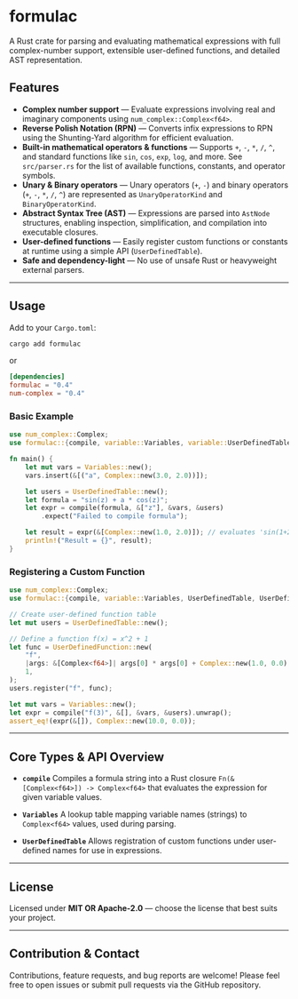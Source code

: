 # formulac

A Rust crate for parsing and evaluating mathematical expressions with full complex-number support, extensible user-defined functions, and detailed AST representation.

## Features

- **Complex number support** — Evaluate expressions involving real and imaginary components using `num_complex::Complex<f64>`.
- **Reverse Polish Notation (RPN)** — Converts infix expressions to RPN using the Shunting-Yard algorithm for efficient evaluation.
- **Built-in mathematical operators & functions** — Supports `+`, `-`, `*`, `/`, `^`, and standard functions like `sin`, `cos`, `exp`, `log`, and more.
  See `src/parser.rs` for the list of available functions, constants, and operator symbols.
- **Unary & Binary operators** — Unary operators (`+`, `-`) and binary operators (`+`, `-`, `*`, `/`, `^`) are represented as `UnaryOperatorKind` and `BinaryOperatorKind`.
- **Abstract Syntax Tree (AST)** — Expressions are parsed into `AstNode` structures, enabling inspection, simplification, and compilation into executable closures.
- **User-defined functions** — Easily register custom functions or constants at runtime using a simple API (`UserDefinedTable`).
- **Safe and dependency-light** — No use of unsafe Rust or heavyweight external parsers.

---

## Usage

Add to your `Cargo.toml`:

```bash
cargo add formulac
```

or

```toml
[dependencies]
formulac = "0.4"
num-complex = "0.4"
```

### Basic Example

```rust
use num_complex::Complex;
use formulac::{compile, variable::Variables, variable::UserDefinedTable};

fn main() {
    let mut vars = Variables::new();
    vars.insert(&[("a", Complex::new(3.0, 2.0))]);

    let users = UserDefinedTable::new();
    let formula = "sin(z) + a * cos(z)";
    let expr = compile(formula, &["z"], &vars, &users)
        .expect("Failed to compile formula");

    let result = expr(&[Complex::new(1.0, 2.0)]); // evaluates 'sin(1+2i) + (3+2i) * cos(1+2i)'
    println!("Result = {}", result);
}
```

### Registering a Custom Function

```rust
use num_complex::Complex;
use formulac::{compile, variable::Variables, UserDefinedTable, UserDefinedFunction};

// Create user-defined function table
let mut users = UserDefinedTable::new();

// Define a function f(x) = x^2 + 1
let func = UserDefinedFunction::new(
    "f",
    |args: &[Complex<f64>]| args[0] * args[0] + Complex::new(1.0, 0.0),
    1,
);
users.register("f", func);

let mut vars = Variables::new();
let expr = compile("f(3)", &[], &vars, &users).unwrap();
assert_eq!(expr(&[]), Complex::new(10.0, 0.0));
```

---

## Core Types & API Overview

- **`compile`**
  Compiles a formula string into a Rust closure `Fn(&[Complex<f64>]) -> Complex<f64>` that evaluates the expression for given variable values.

- **`Variables`**
  A lookup table mapping variable names (strings) to `Complex<f64>` values, used during parsing.

- **`UserDefinedTable`**
  Allows registration of custom functions under user-defined names for use in expressions.

---

## License

Licensed under **MIT OR Apache-2.0** — choose the license that best suits your project.

---

## Contribution & Contact

Contributions, feature requests, and bug reports are welcome!
Please feel free to open issues or submit pull requests via the GitHub repository.
